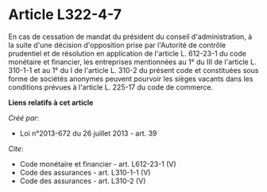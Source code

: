 # Article L322-4-7

En cas de cessation de mandat du président du conseil d'administration, à la suite d'une décision d'opposition prise par
l'Autorité de contrôle prudentiel et de résolution en application de l'article L. 612-23-1 du code monétaire et financier,
les entreprises mentionnées au 1° du III de l'article L. 310-1-1 et au 1° du I de l'article L. 310-2 du présent code et
constituées sous forme de sociétés anonymes peuvent pourvoir les sièges vacants dans les conditions prévues à l'article L.
225-17 du code de commerce.

**Liens relatifs à cet article**

_Créé par_:

  - Loi n°2013-672 du 26 juillet 2013 - art. 39

_Cite_:

  - Code monétaire et financier - art. L612-23-1 (V)
  - Code des assurances - art. L310-1-1 (V)
  - Code des assurances - art. L310-2 (V)

